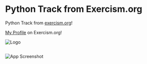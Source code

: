 
# Python Track from Exercism.org

Python Track from [exercism.org](https://exercism.org/about)!

[My Profile](https://exercism.org/profiles/hmaciel-) on Exercism.org!















![Logo](https://d24y9kuxp2d7l2.cloudfront.net/assets/icons/exercism-with-logo-black-b427c06c6a068ba9f391734115e4d22dfa876d1d.svg)


## 
![App Screenshot](https://i.imgur.com/ZpV5fwp.png)

